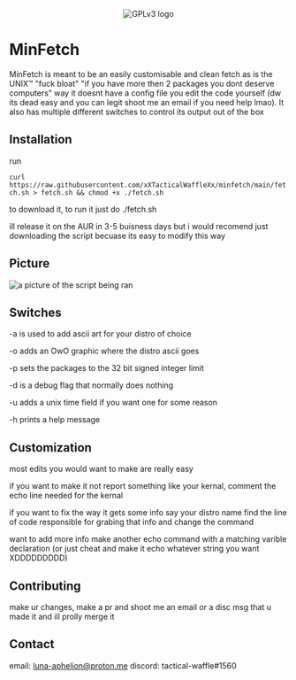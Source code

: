 <center> <img src="https://www.gnu.org/graphics/gplv3-with-text-136x68.png" alt="GPLv3 logo"></center>

# MinFetch

MinFetch is meant to be an easily customisable and clean fetch
as is the UNIX™ "fuck bloat" "if you have more then 2 packages
you dont deserve computers" way it doesnt have a config file
you edit the code yourself (dw its dead easy and you can legit
shoot me an email if you need help lmao). It also has multiple
different switches to control its output out of the box

## Installation

run

```curl https://raw.githubusercontent.com/xXTacticalWaffleXx/minfetch/main/fetch.sh > fetch.sh && chmod +x ./fetch.sh```

to download it, to run it just do ./fetch.sh

ill release it on the AUR in 3-5 buisness days but i would recomend just downloading the script becuase its easy to modify this way

## Picture

<img src="https://cdn.discordapp.com/attachments/799848965905842197/1010810791726940190/unknown.png" alt="a picture of the script being ran">

## Switches

-a is used to add ascii art for your distro of choice

-o adds an OwO graphic where the distro ascii goes

-p sets the packages to the 32 bit signed integer limit

-d is a debug flag that normally does nothing

-u adds a unix time field if you want one for some reason

-h prints a help message

## Customization

most edits you would want to make are really easy

if you want to make it not report something like your kernal,
comment the echo line needed for the kernal

if you want to fix the way it gets some info say your distro name
find the line of code responsible for grabing that info and
change the command

want to add more info
make another echo command with a matching varible declaration
(or just cheat and make it echo whatever string you want
XDDDDDDDDD)

## Contributing
make ur changes, make a pr and shoot me an email or a disc msg that u made it and ill prolly merge it

## Contact

email: luna-aphelion@proton.me
discord: tactical-waffle#1560
